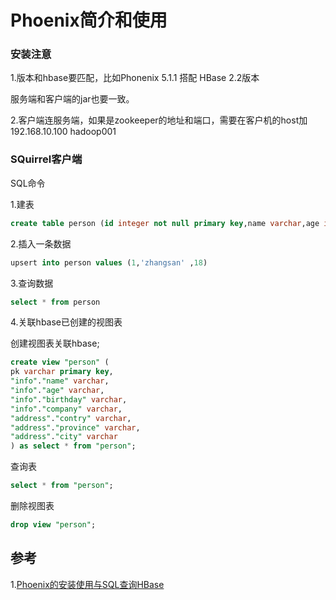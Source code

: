 # Phoenix简介和使用

### 安装注意

1.版本和hbase要匹配，比如Phonenix 5.1.1 搭配 HBase 2.2版本

服务端和客户端的jar也要一致。

2.客户端连服务端，如果是zookeeper的地址和端口，需要在客户机的host加192.168.10.100 hadoop001



### SQuirrel客户端

SQL命令

1.建表

```sql
create table person (id integer not null primary key,name varchar,age integer)
```



2.插入一条数据

```sql
upsert into person values (1,'zhangsan' ,18)
```



3.查询数据

```sql
select * from person
```



4.关联hbase已创建的视图表

创建视图表关联hbase;

```sql
create view "person" (
pk varchar primary key,
"info"."name" varchar,
"info"."age" varchar,
"info"."birthday" varchar,
"info"."company" varchar,
"address"."contry" varchar,
"address"."province" varchar,
"address"."city" varchar
) as select * from "person";
```



查询表

```sql
select * from "person";
```



删除视图表

```sql
drop view "person";
```



## 参考

1.[Phoenix的安装使用与SQL查询HBase](https://www.cnblogs.com/frankdeng/p/9536450.html)